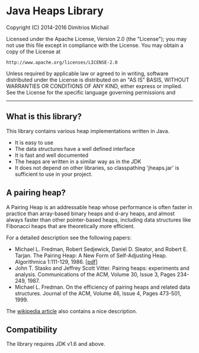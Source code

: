 # Java Heaps Library

Copyright (C) 2014-2016 Dimitrios Michail

Licensed under the Apache License, Version 2.0 (the "License");
you may not use this file except in compliance with the License.
You may obtain a copy of the License at

    http://www.apache.org/licenses/LICENSE-2.0

Unless required by applicable law or agreed to in writing, software
distributed under the License is distributed on an "AS IS" BASIS,
WITHOUT WARRANTIES OR CONDITIONS OF ANY KIND, either express or implied.
See the License for the specific language governing permissions and

***

## What is this library?

This library contains various heap implementations written in Java.

* It is easy to use
* The data structures have a well defined interface
* It is fast and well documented
* The heaps are written in a similar way as in the JDK
* It does not depend on other libraries, so classpathing 'jheaps.jar' is sufficient
  to use in your project.

## A pairing heap? 

A Pairing Heap is an addressable heap whose performance is often faster in practice 
than array-based binary heaps and d-ary heaps, and almost always faster than other 
pointer-based heaps, including data structures like Fibonacci heaps that are 
theoretically more efficient.

For a detailed description see the following papers: 

* Michael L. Fredman, Robert Sedjewick, Daniel D. Sleator, and Robert E. Tarjan.  The Pairing Heap: A New Form of Self-Adjusting Heap.  Algorithmica 1:111-129, 1986. [[pdf]](https://www.cs.cmu.edu/~sleator/papers/pairing-heaps.pdf)
* John T. Stasko and Jeffrey Scott Vitter.  Pairing heaps: experiments and analysis.  Communications of the ACM, Volume 30, Issue 3, Pages 234-249, 1987.
* Michael L. Fredman.  On the efficiency of pairing heaps and related data structures.  Journal of the ACM, Volume 46, Issue 4, Pages 473-501, 1999.

The [wikipedia article](https://en.wikipedia.org/wiki/Pairing_heap) also contains a nice description. 

## Compatibility

The library requires JDK v1.6 and above. 


